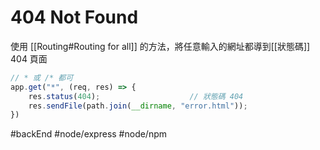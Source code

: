 # 404 Not Found
使用 [[Routing#Routing for all]] 的方法，將任意輸入的網址都導到[[狀態碼]] 404 頁面

```js
// * 或 /* 都可
app.get("*", (req, res) => {
	res.status(404);					// 狀態碼 404
	res.sendFile(path.join(__dirname, "error.html"));						// 設定的 404 頁面
})
```
#backEnd #node/express #node/npm